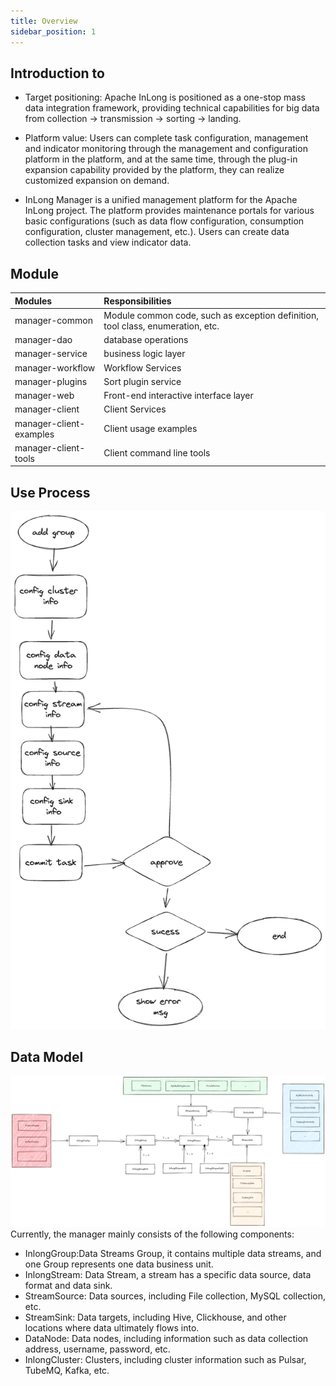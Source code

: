 ```yaml
---
title: Overview
sidebar_position: 1
---
```


## Introduction to

- Target positioning: Apache InLong is positioned as a one-stop mass data integration framework, providing technical capabilities for big data from collection -> transmission -> sorting -> landing.

- Platform value: Users can complete task configuration, management and indicator monitoring through the management and configuration platform in the platform, and at the same time, through the plug-in expansion capability provided by the platform, they can realize customized expansion on demand.

- InLong Manager is a unified management platform for the Apache InLong project. The platform provides maintenance portals for various basic configurations (such as data flow configuration, consumption configuration, cluster management, etc.). Users can create data collection tasks and view indicator data.

## Module

| Modules   | Responsibilities |
| :---------| :--------------- |
| manager-common | Module common code, such as exception definition, tool class, enumeration, etc. |
| manager-dao   | database operations |
| manager-service | business logic layer |
| manager-workflow | Workflow Services |
| manager-plugins | Sort plugin service |
| manager-web | Front-end interactive interface layer |
| manager-client | Client Services |
| manager-client-examples | Client usage examples |
| manager-client-tools | Client command line tools |

## Use Process 
![](img/interactive.png)

## Data Model
![](img/data_model.png)
Currently, the manager mainly consists of the following components:
- InlongGroup:Data Streams Group, it contains multiple data streams, and one Group represents one data business unit.
- InlongStream: Data Stream, a stream has a specific data source, data format and data sink.
- StreamSource: Data sources, including File collection, MySQL collection, etc.
- StreamSink: Data targets, including Hive, Clickhouse, and other locations where data ultimately flows into.
- DataNode: Data nodes, including information such as data collection address, username, password, etc.
- InlongCluster: Clusters, including cluster information such as Pulsar, TubeMQ, Kafka, etc.
